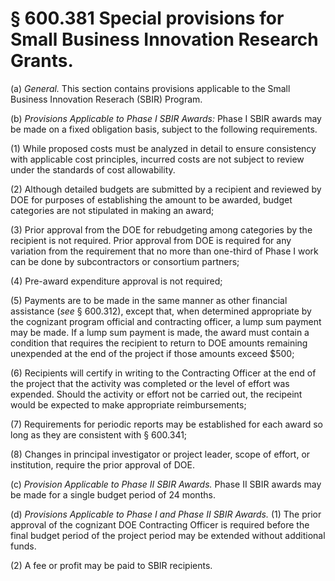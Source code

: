 # § 600.381   Special provisions for Small Business Innovation Research Grants.

(a) *General.* This section contains provisions applicable to the Small Business Innovation Reserach (SBIR) Program.


(b) *Provisions Applicable to Phase I SBIR Awards:* Phase I SBIR awards may be made on a fixed obligation basis, subject to the following requirements.


(1) While proposed costs must be analyzed in detail to ensure consistency with applicable cost principles, incurred costs are not subject to review under the standards of cost allowability.


(2) Although detailed budgets are submitted by a recipient and reviewed by DOE for purposes of establishing the amount to be awarded, budget categories are not stipulated in making an award;


(3) Prior approval from the DOE for rebudgeting among categories by the recipient is not required. Prior approval from DOE is required for any variation from the requirement that no more than one-third of Phase I work can be done by subcontractors or consortium partners;


(4) Pre-award expenditure approval is not required;


(5) Payments are to be made in the same manner as other financial assistance (*see* § 600.312), except that, when determined appropriate by the cognizant program official and contracting officer, a lump sum payment may be made. If a lump sum payment is made, the award must contain a condition that requires the recipient to return to DOE amounts remaining unexpended at the end of the project if those amounts exceed $500;


(6) Recipients will certify in writing to the Contracting Officer at the end of the project that the activity was completed or the level of effort was expended. Should the activity or effort not be carried out, the recipeint would be expected to make appropriate reimbursements;


(7) Requirements for periodic reports may be established for each award so long as they are consistent with § 600.341; 


(8) Changes in principal investigator or project leader, scope of effort, or institution, require the prior approval of DOE.


(c) *Provision Applicable to Phase II SBIR Awards.* Phase II SBIR awards may be made for a single budget period of 24 months.


(d) *Provisions Applicable to Phase I and Phase II SBIR Awards.* (1) The prior approval of the cognizant DOE Contracting Officer is required before the final budget period of the project period may be extended without additional funds.


(2) A fee or profit may be paid to SBIR recipients.




